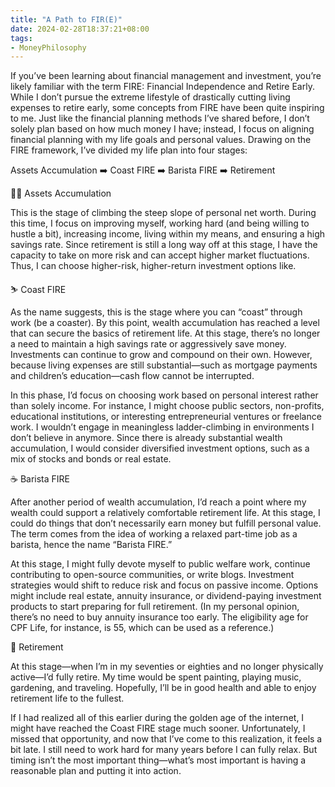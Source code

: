 ```yaml
---
title: "A Path to FIR(E)"
date: 2024-02-28T18:37:21+08:00
tags:
- MoneyPhilosophy
---
```


If you’ve been learning about financial management and investment, you’re likely familiar with the term FIRE: Financial Independence and Retire Early. While I don’t pursue the extreme lifestyle of drastically cutting living expenses to retire early, some concepts from FIRE have been quite inspiring to me. Just like the financial planning methods I’ve shared before, I don’t solely plan based on how much money I have; instead, I focus on aligning financial planning with my life goals and personal values. Drawing on the FIRE framework, I’ve divided my life plan into four stages:

Assets Accumulation ➡️ Coast FIRE ➡️ Barista FIRE ➡️ Retirement  

🧗‍♀️ Assets Accumulation

This is the stage of climbing the steep slope of personal net worth. During this time, I focus on improving myself, working hard (and being willing to hustle a bit), increasing income, living within my means, and ensuring a high savings rate. Since retirement is still a long way off at this stage, I have the capacity to take on more risk and can accept higher market fluctuations. Thus, I can choose higher-risk, higher-return investment options like.  

⛷️ Coast FIRE

As the name suggests, this is the stage where you can “coast” through work (be a coaster). By this point, wealth accumulation has reached a level that can secure the basics of retirement life. At this stage, there’s no longer a need to maintain a high savings rate or aggressively save money. Investments can continue to grow and compound on their own. However, because living expenses are still substantial—such as mortgage payments and children’s education—cash flow cannot be interrupted.  

In this phase, I’d focus on choosing work based on personal interest rather than solely income. For instance, I might choose public sectors, non-profits, educational institutions, or interesting entrepreneurial ventures or freelance work. I wouldn’t engage in meaningless ladder-climbing in environments I don’t believe in anymore. Since there is already substantial wealth accumulation, I would consider diversified investment options, such as a mix of stocks and bonds or real estate.  

☕ Barista FIRE  

After another period of wealth accumulation, I’d reach a point where my wealth could support a relatively comfortable retirement life. At this stage, I could do things that don’t necessarily earn money but fulfill personal value. The term comes from the idea of working a relaxed part-time job as a barista, hence the name “Barista FIRE.”  

At this stage, I might fully devote myself to public welfare work, continue contributing to open-source communities, or write blogs. Investment strategies would shift to reduce risk and focus on passive income. Options might include real estate, annuity insurance, or dividend-paying investment products to start preparing for full retirement. (In my personal opinion, there’s no need to buy annuity insurance too early. The eligibility age for CPF Life, for instance, is 55, which can be used as a reference.)  

🛫 Retirement

At this stage—when I’m in my seventies or eighties and no longer physically active—I’d fully retire. My time would be spent painting, playing music, gardening, and traveling. Hopefully, I’ll be in good health and able to enjoy retirement life to the fullest.

If I had realized all of this earlier during the golden age of the internet, I might have reached the Coast FIRE stage much sooner. Unfortunately, I missed that opportunity, and now that I’ve come to this realization, it feels a bit late. I still need to work hard for many years before I can fully relax. But timing isn’t the most important thing—what’s most important is having a reasonable plan and putting it into action.
